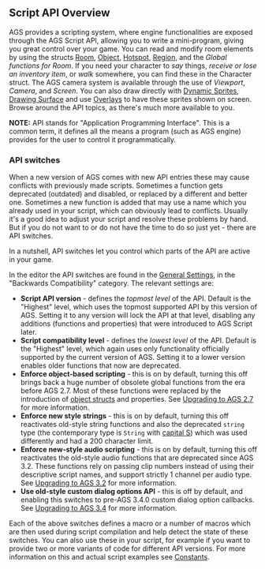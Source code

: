 ## Script API Overview

AGS provides a scripting system, where engine functionalities are exposed through the AGS Script API, allowing you to write a mini-program, giving you great control over your game. You can read and modify room elements by using the structs [Room](Room), [Object](Object), [Hotspot](Hotspot), [Region](Region), and the *Global functions for Room*. If you need your character to *say* things, *receive or lose an inventory item*, or *walk* somewhere, you can find these in the Character struct. The AGS camera system is available through the use of *Viewport*, *Camera*, and *Screen*. You can also draw directly with [Dynamic Sprites](DynamicSprite), [Drawing Surface](DrawingSurface) and use [Overlays](Overlay) to have these sprites shown on screen. Browse around the API topics, as there's much more available to you.

**NOTE:** API stands for "Application Programming Interface". This is a common term, it defines all the means a program (such as AGS engine) provides for the user to control it programmatically.

### API switches

When a new version of AGS comes with new API entries these may cause conflicts with previously made scripts. Sometimes a function gets deprecated (outdated) and disabled, or replaced by a different and better one. Sometimes a new function is added that may use a name which you already used in your script, which can obviously lead to conflicts. Usually it's a good idea to adjust your script and resolve these problems by hand. But if you do not want to or do not have the time to do so just yet - there are API switches.

In a nutshell, API switches let you control which parts of the API are active in your game.

In the editor the API switches are found in the [General Settings](Settingupthegame#general-settings), in the "Backwards Compatibility" category. The relevant settings are:

* **Script API version** - defines the *topmost level* of the API. Default is the "Highest" level, which uses the topmost supported API by this version of AGS. Setting it to any version will lock the API at that level, disabling any additions (functions and properties) that were introduced to AGS Script later.
* **Script compatibility level** - defines the *lowest level* of the API. Default is the "Highest" level, which again uses only functionality officially supported by the current version of AGS. Setting it to a lower version enables older functions that now are deprecated.
* **Enforce object-based scripting** - this is on by default, turning this off brings back a huge number of obsolete global functions from the era before AGS 2.7. Most of these functions were replaced by the introduction of [object structs](ScriptKeywords#struct) and properties. See [Upgrading to AGS 2.7](UpgradingTo27) for more information.
* **Enforce new style strings** - this is on by default, turning this off reactivates old-style string functions and also the deprecated `string` type (the contemporary type is `String` with [capital S](String)) which was used differently and had a 200 character limit.
* **Enforce new-style audio scripting** - this is on by default, turning this off reactivates the old-style audio functions that are deprecated since AGS 3.2. These functions rely on passing clip numbers instead of using their descriptive script names, and support strictly 1 channel per audio type. See [Upgrading to AGS 3.2](UpgradeTo32) for more information.
* **Use old-style custom dialog options API** - this is off by default, and enabling this switches to pre-AGS 3.4.0 custom dialog option callbacks. See [Upgrading to AGS 3.4](UpgradeTo34) for more information.

Each of the above switches defines a macro or a number of macros which are then used during script compilation and help detect the state of these switches. You can also use these in your script, for example if you want to provide two or more variants of code for different API versions. For more information on this and actual script examples see [Constants](Constants).